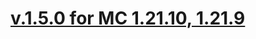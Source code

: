# [v.1.5.0 for MC 1.21.10, 1.21.9](https://github.com/XxRexRaptorxX/ParticleSpawner/compare/v.1.5.0-dev1...v.1.5.0-dev2)

